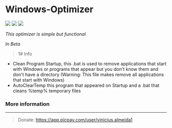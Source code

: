 # Windows-Optimizer

![](http://img.shields.io/badge/status-In_Progress-gren.png) ![](http://img.shields.io/badge/version-0.3-gren.png) ![](http://img.shields.io/badge/Bug-1-red.png)

_This optimizer is simple but functional_

_In Beta_

>1# Info

 * Clean Program Startup, this .bat is used to remove applications that start with Windows or programs that appear but you don't know them and don't have a directory (Warning: This file makes remove all applications that start with Windows)
 * AutoClearTemp this program that appeared on Startup and a .bat that cleans %temp% temporary files
 
### More information
***

>Donate: https://app.picpay.com/user/vinicius.almeida1
